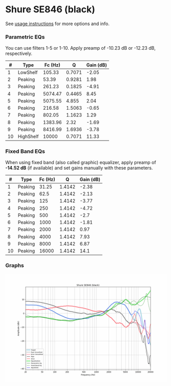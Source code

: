 # Shure SE846 (black)
See [usage instructions](https://github.com/jaakkopasanen/AutoEq#usage) for more options and info.

### Parametric EQs
You can use filters 1-5 or 1-10. Apply preamp of -10.23 dB or -12.23 dB, respectively.

|   # | Type      |   Fc (Hz) |      Q |   Gain (dB) |
|-----|-----------|-----------|--------|-------------|
|   1 | LowShelf  |    105.33 | 0.7071 |       -2.05 |
|   2 | Peaking   |     53.39 | 0.9281 |        1.98 |
|   3 | Peaking   |    261.23 | 0.1825 |       -4.91 |
|   4 | Peaking   |   5074.47 | 0.4465 |        8.45 |
|   5 | Peaking   |   5075.55 | 4.855  |        2.04 |
|   6 | Peaking   |    216.58 | 1.5063 |       -0.65 |
|   7 | Peaking   |    802.05 | 1.1623 |        1.29 |
|   8 | Peaking   |   1383.96 | 2.32   |       -1.69 |
|   9 | Peaking   |   8416.99 | 1.6936 |       -3.78 |
|  10 | HighShelf |  10000    | 0.7071 |       11.33 |

### Fixed Band EQs
When using fixed band (also called graphic) equalizer, apply preamp of **-14.52 dB** (if available) and set gains manually with these parameters.

|   # | Type    |   Fc (Hz) |      Q |   Gain (dB) |
|-----|---------|-----------|--------|-------------|
|   1 | Peaking |     31.25 | 1.4142 |       -2.38 |
|   2 | Peaking |     62.5  | 1.4142 |       -2.13 |
|   3 | Peaking |    125    | 1.4142 |       -3.77 |
|   4 | Peaking |    250    | 1.4142 |       -4.72 |
|   5 | Peaking |    500    | 1.4142 |       -2.7  |
|   6 | Peaking |   1000    | 1.4142 |       -1.81 |
|   7 | Peaking |   2000    | 1.4142 |        0.97 |
|   8 | Peaking |   4000    | 1.4142 |        7.93 |
|   9 | Peaking |   8000    | 1.4142 |        6.87 |
|  10 | Peaking |  16000    | 1.4142 |       14.1  |

### Graphs
![](./Shure%20SE846%20(black).png)
